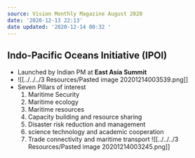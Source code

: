 ```yaml
---
source: Vision Monthly Magazine August 2020
date: '2020-12-13 22:13'
date updated: '2020-12-14 00:32 '
---
```


## Indo-Pacific Oceans Initiative (IPOI)
-   Launched by Indian PM at **East Asia Summit**
-   ![[../../../3 Resources/Pasted image 20201214003539.png]]
-   Seven Pillars of interest
    1.  Maritime Security
    2.  Maritime ecology
    3.  Maritime resources
    4.  Capacity building and resource sharing
    5.  Disaster risk reduction and management
    6.  science technology and academic cooperation
    7.  Trade connectivity and maritime transport
![[../../../3 Resources/Pasted image 20201214003245.png]]
